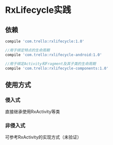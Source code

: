 # RxLifecycle实践

## 依赖
```groovy
compile 'com.trello:rxlifecycle:1.0'

//用于绑定特点的生命周期
compile 'com.trello:rxlifecycle-android:1.0'

//用于绑定Activity和Fragment及其子类的生命周期  
compile 'com.trello:rxlifecycle-components:1.0'
```

## 使用方式

### 侵入式
直接继承使用RxActivity等类

### 非侵入式
可参考RxActivity的实现方式（未验证）